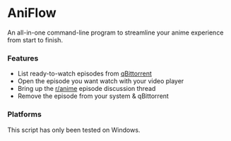# AniFlow
An all-in-one command-line program to streamline your anime experience from start to finish.

### Features
* List ready-to-watch episodes from [qBittorrent](https://www.qbittorrent.org/)
* Open the episode you want watch with your video player
* Bring up the [r/anime](https://reddit.com/r/anime/) episode discussion thread
* Remove the episode from your system & qBittorrent

### Platforms
This script has only been tested on Windows.